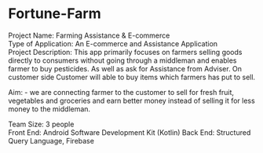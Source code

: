 # Fortune-Farm
Project Name:  Farming Assistance & E-commerce                      
Type of Application: An E-commerce and Assistance Application	            
Project Description: This app primarily focuses on farmers selling goods directly to consumers without going through a middleman and enables farmer to buy pesticides. 
  As well as ask for Assistance from Adviser. On customer side Customer will able to buy items which farmers has put to sell.
  
  Aim: - we are connecting farmer to the customer to sell for fresh fruit, vegetables and groceries and earn better money instead of selling it for less money to the middleman. 


Team Size: 3 people 	
Front End: Android Software Development Kit (Kotlin)
Back End: Structured Query Language, Firebase
